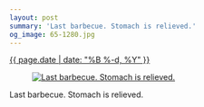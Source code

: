 ```yaml
---
layout: post
summary: 'Last barbecue. Stomach is relieved.'
og_image: 65-1280.jpg
---
```


<p>
 <time>
  <a href="/65">
   {{ page.date | date: "%B %-d, %Y" }}
  </a>
 </time>
 <a href="/65">
  <figure data-taken="9/28/2013">
   <img alt="Last barbecue. Stomach is relieved." sizes="(min-width: 700px) 50vw, calc(100vw - 2rem)" src="{{ site.assets_url }}/65-640.jpg" srcset="{{ site.assets_url }}/65-1280.jpg 1280w, {{ site.assets_url }}/65-960.jpg 960w, {{ site.assets_url }}/65-640.jpg 640w, {{ site.assets_url }}/65-320.jpg 320w"/>
  </figure>
 </a>
 <span>
  Last barbecue. Stomach is relieved.
 </span>
</p>
